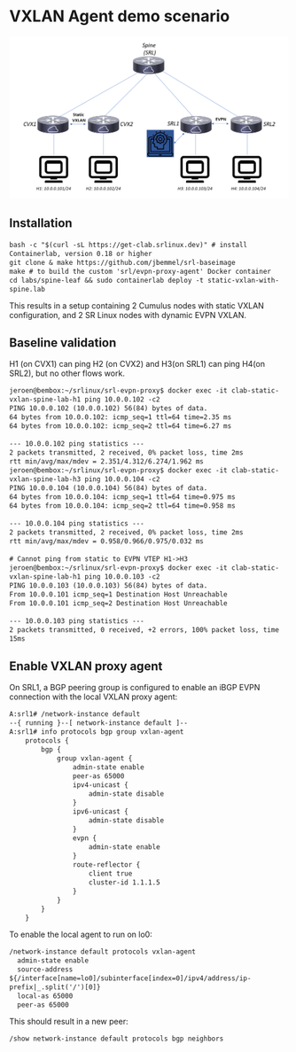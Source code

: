 # VXLAN Agent demo scenario
![plot](images/EVPN_proxy_lab_with_spine.png)
## Installation
```
bash -c "$(curl -sL https://get-clab.srlinux.dev)" # install Containerlab, version 0.18 or higher
git clone & make https://github.com/jbemmel/srl-baseimage
make # to build the custom 'srl/evpn-proxy-agent' Docker container
cd labs/spine-leaf && sudo containerlab deploy -t static-vxlan-with-spine.lab
```

This results in a setup containing 2 Cumulus nodes with static VXLAN configuration, and 2 SR Linux nodes with dynamic EVPN VXLAN.

## Baseline validation
H1 (on CVX1) can ping H2 (on CVX2) and H3(on SRL1) can ping H4(on SRL2), but no other flows work.
```
jeroen@bembox:~/srlinux/srl-evpn-proxy$ docker exec -it clab-static-vxlan-spine-lab-h1 ping 10.0.0.102 -c2
PING 10.0.0.102 (10.0.0.102) 56(84) bytes of data.
64 bytes from 10.0.0.102: icmp_seq=1 ttl=64 time=2.35 ms
64 bytes from 10.0.0.102: icmp_seq=2 ttl=64 time=6.27 ms

--- 10.0.0.102 ping statistics ---
2 packets transmitted, 2 received, 0% packet loss, time 2ms
rtt min/avg/max/mdev = 2.351/4.312/6.274/1.962 ms
jeroen@bembox:~/srlinux/srl-evpn-proxy$ docker exec -it clab-static-vxlan-spine-lab-h3 ping 10.0.0.104 -c2
PING 10.0.0.104 (10.0.0.104) 56(84) bytes of data.
64 bytes from 10.0.0.104: icmp_seq=1 ttl=64 time=0.975 ms
64 bytes from 10.0.0.104: icmp_seq=2 ttl=64 time=0.958 ms

--- 10.0.0.104 ping statistics ---
2 packets transmitted, 2 received, 0% packet loss, time 2ms
rtt min/avg/max/mdev = 0.958/0.966/0.975/0.032 ms

# Cannot ping from static to EVPN VTEP H1->H3
jeroen@bembox:~/srlinux/srl-evpn-proxy$ docker exec -it clab-static-vxlan-spine-lab-h1 ping 10.0.0.103 -c2
PING 10.0.0.103 (10.0.0.103) 56(84) bytes of data.
From 10.0.0.101 icmp_seq=1 Destination Host Unreachable
From 10.0.0.101 icmp_seq=2 Destination Host Unreachable

--- 10.0.0.103 ping statistics ---
2 packets transmitted, 0 received, +2 errors, 100% packet loss, time 15ms
```

## Enable VXLAN proxy agent
On SRL1, a BGP peering group is configured to enable an iBGP EVPN connection with the local VXLAN proxy agent:
```
A:srl1# /network-instance default                                                                                                                                                                                  
--{ running }--[ network-instance default ]--                                                                                                                                                                      
A:srl1# info protocols bgp group vxlan-agent                                                                                                                                                                       
    protocols {
        bgp {
            group vxlan-agent {
                admin-state enable
                peer-as 65000
                ipv4-unicast {
                    admin-state disable
                }
                ipv6-unicast {
                    admin-state disable
                }
                evpn {
                    admin-state enable
                }
                route-reflector {
                    client true
                    cluster-id 1.1.1.5
                }
            }
        }
    }
```

To enable the local agent to run on lo0:
```
/network-instance default protocols vxlan-agent
  admin-state enable
  source-address ${/interface[name=lo0]/subinterface[index=0]/ipv4/address/ip-prefix|_.split('/')[0]}
  local-as 65000
  peer-as 65000
```

This should result in a new peer:
```
/show network-instance default protocols bgp neighbors
```
